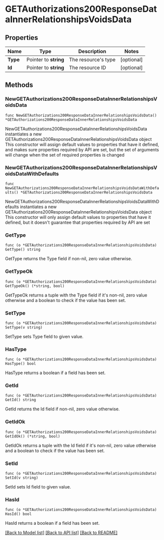 # GETAuthorizations200ResponseDataInnerRelationshipsVoidsData

## Properties

Name | Type | Description | Notes
------------ | ------------- | ------------- | -------------
**Type** | Pointer to **string** | The resource&#39;s type | [optional] 
**Id** | Pointer to **string** | The resource ID | [optional] 

## Methods

### NewGETAuthorizations200ResponseDataInnerRelationshipsVoidsData

`func NewGETAuthorizations200ResponseDataInnerRelationshipsVoidsData() *GETAuthorizations200ResponseDataInnerRelationshipsVoidsData`

NewGETAuthorizations200ResponseDataInnerRelationshipsVoidsData instantiates a new GETAuthorizations200ResponseDataInnerRelationshipsVoidsData object
This constructor will assign default values to properties that have it defined,
and makes sure properties required by API are set, but the set of arguments
will change when the set of required properties is changed

### NewGETAuthorizations200ResponseDataInnerRelationshipsVoidsDataWithDefaults

`func NewGETAuthorizations200ResponseDataInnerRelationshipsVoidsDataWithDefaults() *GETAuthorizations200ResponseDataInnerRelationshipsVoidsData`

NewGETAuthorizations200ResponseDataInnerRelationshipsVoidsDataWithDefaults instantiates a new GETAuthorizations200ResponseDataInnerRelationshipsVoidsData object
This constructor will only assign default values to properties that have it defined,
but it doesn't guarantee that properties required by API are set

### GetType

`func (o *GETAuthorizations200ResponseDataInnerRelationshipsVoidsData) GetType() string`

GetType returns the Type field if non-nil, zero value otherwise.

### GetTypeOk

`func (o *GETAuthorizations200ResponseDataInnerRelationshipsVoidsData) GetTypeOk() (*string, bool)`

GetTypeOk returns a tuple with the Type field if it's non-nil, zero value otherwise
and a boolean to check if the value has been set.

### SetType

`func (o *GETAuthorizations200ResponseDataInnerRelationshipsVoidsData) SetType(v string)`

SetType sets Type field to given value.

### HasType

`func (o *GETAuthorizations200ResponseDataInnerRelationshipsVoidsData) HasType() bool`

HasType returns a boolean if a field has been set.

### GetId

`func (o *GETAuthorizations200ResponseDataInnerRelationshipsVoidsData) GetId() string`

GetId returns the Id field if non-nil, zero value otherwise.

### GetIdOk

`func (o *GETAuthorizations200ResponseDataInnerRelationshipsVoidsData) GetIdOk() (*string, bool)`

GetIdOk returns a tuple with the Id field if it's non-nil, zero value otherwise
and a boolean to check if the value has been set.

### SetId

`func (o *GETAuthorizations200ResponseDataInnerRelationshipsVoidsData) SetId(v string)`

SetId sets Id field to given value.

### HasId

`func (o *GETAuthorizations200ResponseDataInnerRelationshipsVoidsData) HasId() bool`

HasId returns a boolean if a field has been set.


[[Back to Model list]](../README.md#documentation-for-models) [[Back to API list]](../README.md#documentation-for-api-endpoints) [[Back to README]](../README.md)


